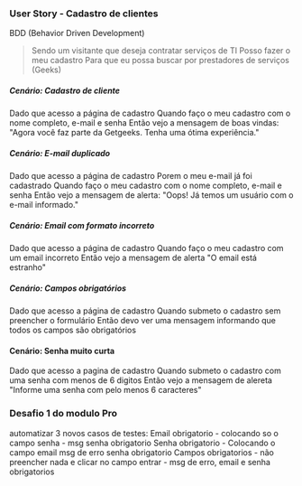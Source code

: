 ### User Story - Cadastro de clientes

BDD (Behavior Driven Development)

> Sendo um visitante que deseja contratar serviços de TI
> Posso fazer o meu cadastro
> Para que eu possa buscar por prestadores de serviços (Geeks)

##### Cenário: Cadastro de cliente

Dado que acesso a página de cadastro
Quando faço o meu cadastro com o nome completo, e-mail e senha
Então vejo a mensagem de boas vindas:
     "Agora você faz parte da Getgeeks. Tenha uma ótima experiência."

##### Cenário: E-mail duplicado

Dado que acesso a página de cadastro
Porem o meu e-mail já foi cadastrado
Quando faço o meu cadastro com o nome completo, e-mail e senha
Então vejo a mensagem de alerta:
    "Oops! Já temos um usuário com o e-mail informado."

##### Cenário: Email com formato incorreto

Dado que acesso a página de cadastro
Quando faço o meu cadastro com um email incorreto
Então vejo a mensagem de alerta "O email está estranho"

##### Cenário: Campos obrigatórios

Dado que acesso a página de cadastro
Quando submeto o cadastro sem preencher o formulário
Então devo ver uma mensagem informando que todos os campos são obrigatórios

#### Cenário: Senha muito curta
Dado que acesso a pagina de cadastro
Quando submeto o cadastro com uma senha com menos de 6 digitos
Então vejo a mensagem de alereta "Informe uma senha com pelo menos 6 caracteres"


### Desafio 1 do modulo Pro
automatizar 3 novos casos de testes:
Email obrigatorio - colocando so o campo senha - msg senha obrigatorio
Senha obrigatorio -  Colocando o campo email msg de erro senha obrigatorio
Campos obrigatorios - não preencher nada e clicar no campo entrar - msg de erro, email e senha obrigatorios 
